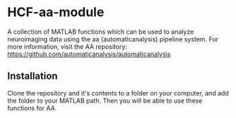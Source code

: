 # HCF-aa-module
A collection of MATLAB functions which can be used to analyze neuroimaging data using the aa (automaticanalysis) pipeline system. For more information, visit the AA repository: https://github.com/automaticanalysis/automaticanalysis

## Installation

Clone the repository and it's contents to a folder on your computer, and add the folder to your MATLAB path. Then you will be able to use these functions for AA.
